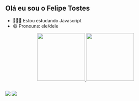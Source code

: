 ## Olá eu sou o Felipe Tostes
- 👨🏽‍💻 Estou estudando Javascript
- 😄 Pronouns: ele/dele



<div align="center">
  <a href="https://github.com/Tostess10">
  <img height="150em" src="https://github-readme-stats.vercel.app/api?username=Tostess10&show_icons=true&theme=angola&include_all_commits=true&count_private=true"/>
  <img height="150em" src="https://github-readme-stats.vercel.app/api/top-langs/?username=Tostess10&layout=compact&langs_count=7&theme=angola"/>
</div>
  
  ##
  
  <div>
  <a href="https://www.linkedin.com/in/felipe-tostes" target="_blank"><img src="https://img.shields.io/badge/-LinkedIn-%230077B5?style=for-the-badge&logo=linkedin&logoColor=white" target="_blank"></a>     
  <a href="https://codepen.io/tostess10" target="_blank"><img src="https://img.shields.io/badge/Codepen-000000?style=for-the-badge&logo=codepen&logoColor=white" target="_blank"></a>
  </div>
